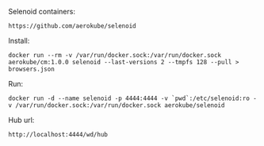Selenoid containers:
```
https://github.com/aerokube/selenoid
```

Install:
```
docker run --rm -v /var/run/docker.sock:/var/run/docker.sock aerokube/cm:1.0.0 selenoid --last-versions 2 --tmpfs 128 --pull > browsers.json
```

Run:
```
docker run -d --name selenoid -p 4444:4444 -v `pwd`:/etc/selenoid:ro -v /var/run/docker.sock:/var/run/docker.sock aerokube/selenoid
```

Hub url:
```
http://localhost:4444/wd/hub
```